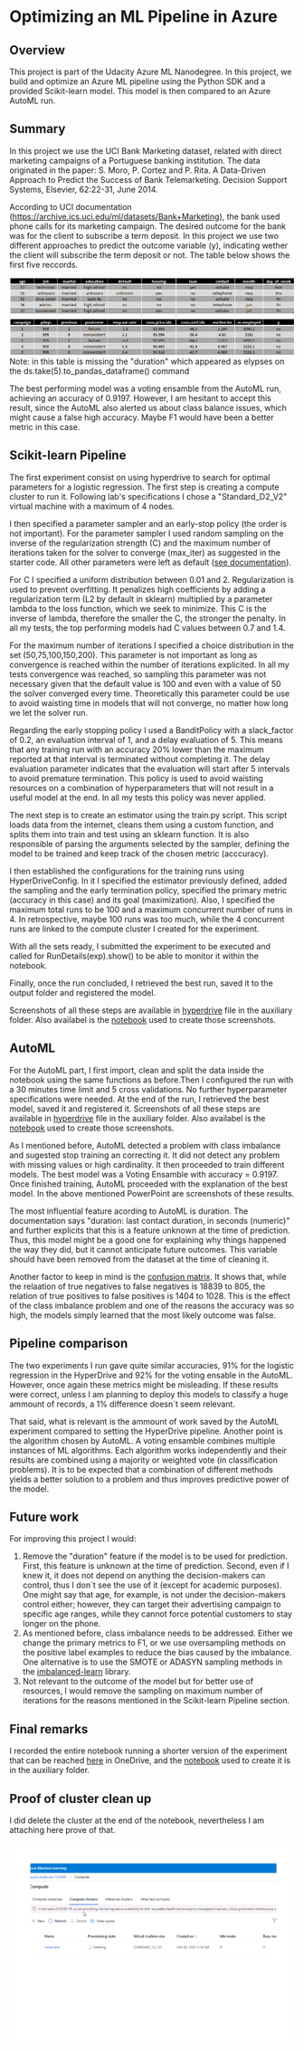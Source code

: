 # Optimizing an ML Pipeline in Azure

## Overview
This project is part of the Udacity Azure ML Nanodegree.
In this project, we build and optimize an Azure ML pipeline using the Python SDK and a provided Scikit-learn model.
This model is then compared to an Azure AutoML run.

## Summary
In this project we use the UCI Bank Marketing dataset, related with direct marketing campaigns of a Portuguese banking institution. The data originated in the paper: S. Moro, P. Cortez and P. Rita. A Data-Driven Approach to Predict the Success of Bank Telemarketing. Decision Support Systems, Elsevier, 62:22-31, June 2014.

According to UCI documentation (https://archive.ics.uci.edu/ml/datasets/Bank+Marketing), the bank used phone calls for its marketing campaign. The desired outcome for the bank was for the client to subscribe a term deposit. In this project we use two different approaches to predict the outcome variable (y), indicating wether the client will subscribe the term deposit or not. The table below shows the first five reccords.

<p><img src="./auxiliary/dataset head.png" alt="First five records of the dataset" title="Dataset Head" />
Note: in this table is missing the "duration" which appeared as elypses on the ds.take(5).to_pandas_dataframe() command</p>

The best performing model was a voting ensamble from the AutoML run, achieving an accuracy of 0.9197. However, I am hesitant to accept this result, since the AutoML also alerted us about class balance issues, which might cause a false high accuracy. Maybe F1 would have been a better metric in this case.

## Scikit-learn Pipeline
The first experiment consist on using hyperdrive to search for optimal parameters for a logistic regression. The first step is creating a compute cluster to run it. Following lab's specifications I chose a "Standard_D2_V2" virtual machine with a maximum of 4 nodes.

I then specified a parameter sampler and an early-stop policy (the order is not important). For the parameter sampler I used random sampling on the inverse of the regularization strength (C) and the maximum number of iterations taken for the solver to converge (max_iter) as suggested in the starter code. All other parameters were left as default (<a href="https://scikit-learn.org/stable/modules/generated/sklearn.linear_model.LogisticRegression.html">see documentation</a>).

For C I specified a uniform distribution between 0.01 and 2. Regularization is used to prevent overfitting. It penalizes high coefficients by adding a regularization term (L2 by default in sklearn) multiplied by a parameter lambda to the loss function, which we seek to minimize. This C is the inverse of lambda, therefore the smaller the C, the stronger the penalty. In all my tests, the top performing models had C values between 0.7 and 1.4.

For the maximum number of iterations I specified a choice distribution in the set (50,75,100,150,200). This parameter is not important as long as convergence is reached within the number of iterations explicited. In all my tests convergence was reached, so sampling this parameter was not necessary given that the default value is 100 and even with a value of 50 the solver converged every time. Theoretically this parameter could be use to avoid waisting time in models that will not converge, no matter how long we let the solver run.

Regarding the early stopping policy I used a BanditPolicy with a slack_factor of 0.2, an evaluation interval of 1, and a delay evaluation of 5. This means that any training run with an accuracy 20% lower than the maximum reported at that interval is terminated without completing it. The delay evaluation parameter indicates that the evaluation will start after 5 intervals to avoid premature termination. This policy is used to avoid waisting resources on a combination of hyperparameters that will not result in a useful model at the end. In all my tests this policy was never applied.

The next step is to create an estimator using the train.py script. This script loads data from the internet, cleans them using a custom function, and splits them into train and test using an sklearn function. It is also responsible of parsing the arguments selected by the sampler, defining the model to be trained and keep track of the chosen metric (acccuracy). 

I then established the configurations for the training runs using HyperDriveConfig. In it I specified the estimator previously defined, added the sampling and the early termination policy, specified the primary metric (accuracy in this case) and its goal (maximization). Also, I specified the maximum total runs to be 100 and a maximum concurrent number of runs in 4. In retrospective, maybe 100 runs was too much, while the 4 concurrent runs are linked to the compute cluster I created for the experiment.

With all the sets ready, I submitted the experiment to be executed and called for RunDetails(exp).show() to be able to monitor it within the notebook.

Finally, once the run concluded, I retrieved the best run, saved it to the output folder and registered the model.

Screenshots of all these steps are available in <a href="./auxiliary/hyperdrive.pptx">hyperdrive</a> file in the auxiliary folder. Also availabel is the <a href="./auxiliary/pruebasHyper.ipynb">notebook</a> used to create those screenshots.

## AutoML
For the AutoML part, I first import, clean and split the data inside the notebook using the same functions as before.Then I configured the run with a 30 minutes time limit and 5 cross validations. No further hyperparameter specifications were needed. At the end of the run, I retrieved the best model, saved it and registered it. Screenshots of all these steps are available in <a href="./auxiliary/automl.pptx">hyperdrive</a> file in the auxiliary folder. Also availabel is the <a href="./auxiliary/pruebaAutoML.ipynb">notebook</a> used to create those screenshots.

As I mentioned before, AutoML detected a problem with class imbalance and sugested stop training an correcting it. It did not detect any problem with missing values or high cardinality. It then proceeded to train different models. The best model was a Voting Ensamble with accuracy = 0.9197. Once finished training, AutoML proceeded with the explanation of the best model. In the above mentioned PowerPoint are screenshots of these results.

The most influential feature acording to AutoML is duration. The documentation says "duration: last contact duration, in seconds (numeric)" and further explicits that this is a feature unknown at the time of prediction. Thus, this model might be a good one for explaining why things happened the way they did, but it cannot anticipate future outcomes. This variable should have been removed from the dataset at the time of cleaning it.

Another factor to keep in mind is the <a href="./auxiliary/confusion matrix.png">confusion matrix</a>. It shows that, while the relaation of true negatives to false negatives is 18839 to 805, the relation of true positives to false positives is 1404 to 1028. This is the effect of the class imbalance problem and one of the reasons the accuracy was so high, the models simply learned that the most likely outcome was false.

## Pipeline comparison
The two experiments I run gave quite similar accuracies, 91% for the logistic regression in the HyperDrive and 92% for the voting ensable in the AutoML. However, once again these metrics might be misleading. If these results were correct, unless I am planning to deploy this models to classify a huge ammount of records, a 1% difference doesn´t seem relevant. 

That said, what is relevant is the ammount of work saved by the AutoML experiment compared to setting the HyperDrive pipeline. Another point is the algorithm chosen by AutoML. A voting ensamble combines multiple instances of ML algorithms. Each algorithm works independently and their results are combined using a majority or weighted vote (in classification problems). It is to be expected that a combination of different methods yields a better solution to a problem and thus improves predictive power of the model.

## Future work
For improving this project I would:
1) Remove the "duration" feature if the model is to be used for prediction. First, this feature is unknown at the time of prediction. Second, even if I knew it, it does not depend on anything the decision-makers can control, thus I don´t see the use of it (except for academic purposes). One might say that age, for example, is not under the decision-makers control either; however, they can target their advertising campaign to specific age ranges, while they cannot force potential customers to stay longer on the phone.
2) As mentioned before, class imbalance needs to be addressed. Either we change the primary metrics to F1, or we use oversampling methods on the positive label examples to reduce the bias caused by the imbalance. One alternative is to use the SMOTE or ADASYN sampling methods in the <a href="https://imbalanced-learn.readthedocs.io/en/stable/">imbalanced-learn</a> library.
3) Not relevant to the outcome of the model but for better use of resources, I would remove the sampling on maximum number of iterations for the reasons mentioned in the Scikit-learn Pipeline section.

## Final remarks
I recorded the entire notebook running a shorter version of the experiment that can be reached <a href="https://1drv.ms/v/s!AmnIa5DZWnqEwXXjV20jwhHdQzl7?e=HHcYNr">here</a> in OneDrive, and the <a href="./auxiliary/for-video.ipynb">notebook</a> used to create it is in the auxiliary folder.

## Proof of cluster clean up
I did delete the cluster at the end of the notebook, nevertheless I am attaching here prove of that.
<p><img src="./auxiliary/deleting cluster.png" alt="Screencapture of cluster cleanup" title="Cluster cleanup" /></p>
